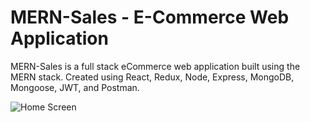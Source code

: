 # MERN-Sales - E-Commerce Web Application

MERN-Sales is a full stack eCommerce web application built using the MERN stack. Created using React, Redux, Node, Express, MongoDB, Mongoose, JWT, and Postman.

![Home Screen](https://github.com/SaadMukhtar/MERN-Sales/tree/master/screenshots/home.png)